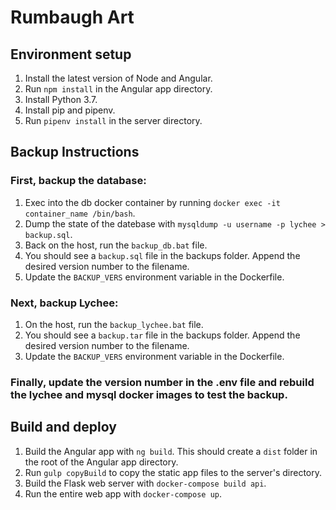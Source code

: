 # Rumbaugh Art

## Environment setup
1. Install the latest version of Node and Angular.
2. Run `npm install` in the Angular app directory.
3. Install Python 3.7.
4. Install pip and pipenv.
5. Run `pipenv install` in the server directory.

## Backup Instructions
### First, backup the database:
1. Exec into the db docker container by running `docker exec -it container_name /bin/bash`.
2. Dump the state of the datebase with `mysqldump -u username -p lychee > backup.sql`.
3. Back on the host, run the `backup_db.bat` file.
4. You should see a `backup.sql` file in the backups folder.  Append the desired version number to the filename.
5. Update the `BACKUP_VERS` environment variable in the Dockerfile.

### Next, backup Lychee:
1. On the host, run the `backup_lychee.bat` file.
2. You should see a `backup.tar` file in the backups folder.  Append the desired version number to the filename.
3. Update the `BACKUP_VERS` environment variable in the Dockerfile.

### Finally, update the version number in the .env file and rebuild the lychee and mysql docker images to test the backup.

## Build and deploy
1. Build the Angular app with `ng build`.  This should create a `dist` folder in the root of the Angular app directory.
2. Run `gulp copyBuild` to copy the static app files to the server's directory.
3. Build the Flask web server with `docker-compose build api`.
4. Run the entire web app with `docker-compose up`.